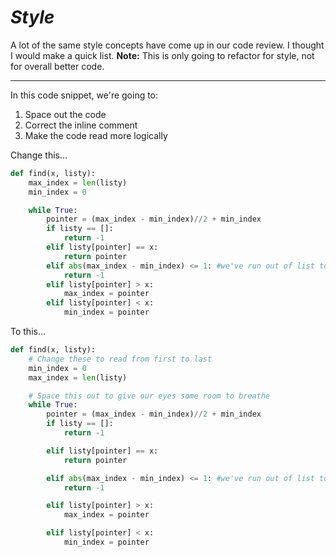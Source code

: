 
# _Style_

A lot of the same style concepts have come up in our code review. I thought I would make a quick list.
**Note:** This is only going to refactor for style, not for overall better code.

----

In this code snippet, we're going to:

1. Space out the code
2. Correct the inline comment
3. Make the code read more logically

Change this...

```python
def find(x, listy):
    max_index = len(listy)
    min_index = 0

    while True:
        pointer = (max_index - min_index)//2 + min_index
        if listy == []:
            return -1
        elif listy[pointer] == x:
            return pointer
        elif abs(max_index - min_index) <= 1: #we've run out of list to check!
            return -1
        elif listy[pointer] > x:
            max_index = pointer
        elif listy[pointer] < x:
            min_index = pointer
```

To this...

```python
def find(x, listy):
    # Change these to read from first to last
    min_index = 0
    max_index = len(listy)

    # Space this out to give our eyes some room to breathe
    while True:
        pointer = (max_index - min_index)//2 + min_index
        if listy == []:
            return -1

        elif listy[pointer] == x:
            return pointer

        elif abs(max_index - min_index) <= 1: #we've run out of list to check!
            return -1

        elif listy[pointer] > x:
            max_index = pointer

        elif listy[pointer] < x:
            min_index = pointer
```
